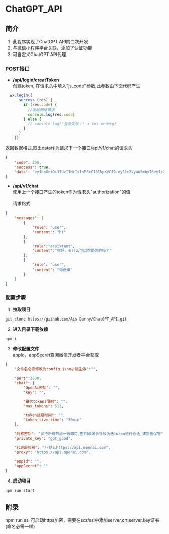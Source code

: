 # <b>ChatGPT_API</b>

## <b>简介</b>
1. 此程序实现了ChatGPT API的二次开发
2. 与微信小程序平台关联，添加了认证功能
3. 可自定义ChatGPT API代理
### <b>POST接口</b>
- <b>/api/login/creatToken</b><br>
创建token, 在请求头中填入"js_code"参数,此参数由下面代码产生
```javascript
  wx.login({
      success (res) {
        if (res.code) {
          //发起网络请求
          console.log(res.code)
        } else {
          // console.log('登录失败！' + res.errMsg)
        }
      }
    })
```
    
返回数据格式,取出data作为请求下一个接口/api/v1/chat的请求头
```json
{
    "code": 200,
    "success": true,
    "data": "eyJhbGciOiJIUzI1NiIsInR5cCI6IkpXVCJ9.eyJ1c2VyaW5mbyI6eyJzZXNzaW9uX2tleSI6IkVaTXZiVTc5TU42RXMxZldCQTVNSGc9PSIsIm9wZW5pZCI6Im9rQmM3NHhKM1g2MGRUX3BJbU1NOHZhV1R0NWcifSwiaWF0IjoxNjgyOTE1NDEzLCJleHAiOjE2ODI5MTcyMTN9.cARM2BU1tcVqtCHqgo9SEOQ7TnFDqH1KiSdH00rsr78"
}
```

- <b> /api/v1/chat</b><br>
使用上一个接口产生的token作为请求头"authorization"的值
<br><br>
请求格式
```json
{
    "messages": [
        {
            "role": "user",
            "content": "hi"
        },
        {
            "role":"assistant",
            "content":"你好，有什么可以帮助你的吗？"
        },
        {
            "role": "user",
            "content": "你是谁"
        }
    ]
}
```
### <b>配置步骤
1. 拉取项目</b>

```shell
git clone https://github.com/Ais-Danny/ChatGPT_API.git
```
2. <b> 进入目录下载依赖</b>
```shell
npm i
```
3. <b>修改配置文件</b><br>
appId，appSecret查阅微信开发者平台获取
```json
{
    "文件名必须修改为config.json才能生效":"",

    "port":3000,
    "chat": {
        "OpenAi密钥": "",
        "key": "",

        "最大tokens限制": "",
        "max_tokens": 512,

        "token过期时间": "",
        "token_live_time": "30min"
    },

    "对称密钥": "保持所有节点一致即可,密钥泄漏会导致伪造token进行会话,请妥善保管",
    "private_key": "gpt_good",

    "代理服务器": "//默认https://api.openai.com",
    "proxy": "https://api.openai.com",

    "appId": "",
    "appSecret": ""
}
```
4. <b>启动项目</b>
```shell
npm run start
```

## <b>附录</b>

npm run ssl 可启动https加密，需要在scr/ssl中添加server.crt,server.key证书(命名必需一样)